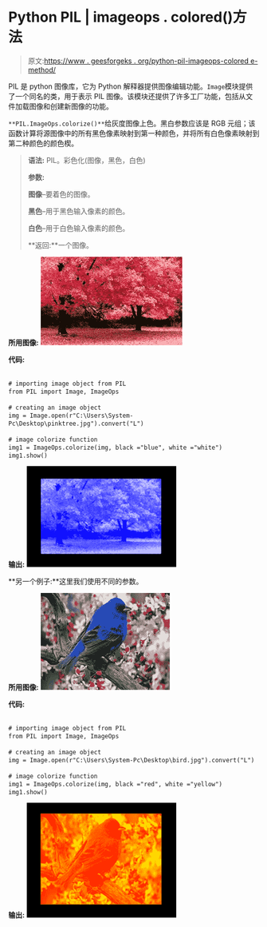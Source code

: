# Python PIL | imageops . colored()方法

> 原文:[https://www . geesforgeks . org/python-pil-imageops-colored e-method/](https://www.geeksforgeeks.org/python-pil-imageops-colorize-method/)

PIL 是 python 图像库，它为 Python 解释器提供图像编辑功能。`Image`模块提供了一个同名的类，用于表示 PIL 图像。该模块还提供了许多工厂功能，包括从文件加载图像和创建新图像的功能。

`**PIL.ImageOps.colorize()**`给灰度图像上色。黑白参数应该是 RGB 元组；该函数计算将源图像中的所有黑色像素映射到第一种颜色，并将所有白色像素映射到第二种颜色的颜色楔。

> **语法:** PIL。彩色化(图像，黑色，白色)
> 
> **参数:**
> 
> **图像**–要着色的图像。
> 
> **黑色**–用于黑色输入像素的颜色。
> 
> **白色**–用于白色输入像素的颜色。
> 
> **返回:**一个图像。

**所用图像:**
![](img/719f3f3f805f7071ac9797b250430da7.png)

**代码:**

```

# importing image object from PIL
from PIL import Image, ImageOps

# creating an image object
img = Image.open(r"C:\Users\System-Pc\Desktop\pinktree.jpg").convert("L")

# image colorize function
img1 = ImageOps.colorize(img, black ="blue", white ="white")
img1.show()
```

**输出:**
![](img/4ae152cb54aaa9db9927887ea08a6094.png)

**另一个例子:**这里我们使用不同的参数。

**所用图像:**
![](img/aae7f16f36ddcb35d0ac949c41f4f5d6.png)

**代码:**

```

# importing image object from PIL
from PIL import Image, ImageOps

# creating an image object
img = Image.open(r"C:\Users\System-Pc\Desktop\bird.jpg").convert("L")

# image colorize function
img1 = ImageOps.colorize(img, black ="red", white ="yellow")
img1.show()
```

**输出:**
![](img/a1ab01a132556bcd73d5937ee6f36bea.png)
